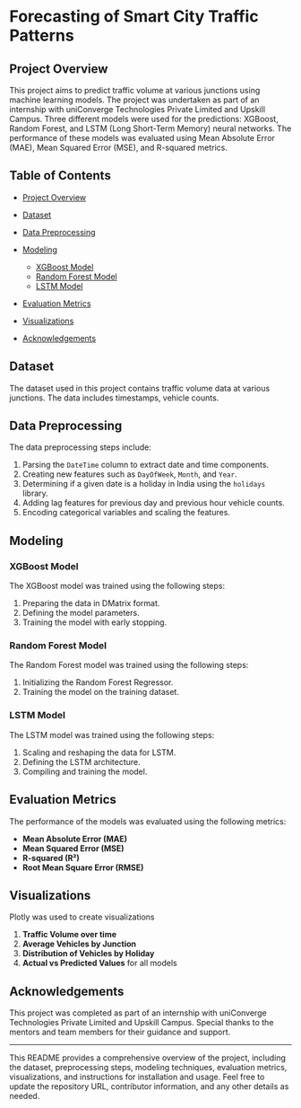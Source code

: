 # Forecasting of Smart City Traffic Patterns

## Project Overview

This project aims to predict traffic volume at various junctions using machine learning models. The project was undertaken as part of an internship with uniConverge Technologies Private Limited and Upskill Campus. Three different models were used for the predictions: XGBoost, Random Forest, and LSTM (Long Short-Term Memory) neural networks. The performance of these models was evaluated using Mean Absolute Error (MAE), Mean Squared Error (MSE), and R-squared metrics.

## Table of Contents

- [Project Overview](#project-overview)
- [Dataset](#dataset)
- [Data Preprocessing](#data-preprocessing)
- [Modeling](#modeling)
  - [XGBoost Model](#xgboost-model)
  - [Random Forest Model](#random-forest-model)
  - [LSTM Model](#lstm-model)
- [Evaluation Metrics](#evaluation-metrics)
- [Visualizations](#visualizations)


- [Acknowledgements](#acknowledgements)

## Dataset

The dataset used in this project contains traffic volume data at various junctions. The data includes timestamps, vehicle counts.

## Data Preprocessing

The data preprocessing steps include:
1. Parsing the `DateTime` column to extract date and time components.
2. Creating new features such as `DayOfWeek`, `Month`, and `Year`.
3. Determining if a given date is a holiday in India using the `holidays` library.
4. Adding lag features for previous day and previous hour vehicle counts.
5. Encoding categorical variables and scaling the features.

## Modeling

### XGBoost Model

The XGBoost model was trained using the following steps:
1. Preparing the data in DMatrix format.
2. Defining the model parameters.
3. Training the model with early stopping.

### Random Forest Model

The Random Forest model was trained using the following steps:
1. Initializing the Random Forest Regressor.
2. Training the model on the training dataset.

### LSTM Model

The LSTM model was trained using the following steps:
1. Scaling and reshaping the data for LSTM.
2. Defining the LSTM architecture.
3. Compiling and training the model.

## Evaluation Metrics

The performance of the models was evaluated using the following metrics:
- **Mean Absolute Error (MAE)**
- **Mean Squared Error (MSE)**
- **R-squared (R²)**
- **Root Mean Square Error (RMSE)**

## Visualizations


Plotly was used to create visualizations 
1. **Traffic Volume over time**
2. **Average Vehicles by Junction**
3. **Distribution of Vehicles by Holiday**
4. **Actual vs Predicted Values** for all models

## Acknowledgements

This project was completed as part of an internship with uniConverge Technologies Private Limited and Upskill Campus. Special thanks to the mentors and team members for their guidance and support.

---

This README provides a comprehensive overview of the project, including the dataset, preprocessing steps, modeling techniques, evaluation metrics, visualizations, and instructions for installation and usage. Feel free to update the repository URL, contributor information, and any other details as needed.